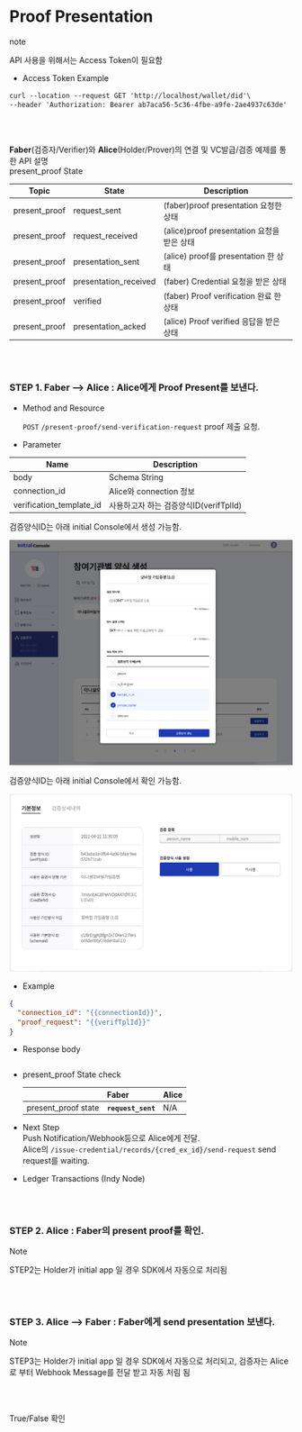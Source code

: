 Proof Presentation
================

<div class="admonition note">
<p class="admonition-title">note</p>
<p> API 사용을 위해서는 Access Token이 필요함 </p>
</div>

- Access Token Example
```
curl --location --request GET 'http://localhost/wallet/did'\
--header 'Authorization: Bearer ab7aca56-5c36-4fbe-a9fe-2ae4937c63de'
```

<br><br>

**Faber**(검증자/Verifier)와 **Alice**(Holder/Prover)의 연결 및 VC발급/검증 예제를 통한 API 설명
<br>
present_proof State

Topic | State | Description
--- | --- | ---
present_proof | request_sent | (faber)proof presentation 요청한 상태
present_proof | request_received | (alice)proof presentation 요청을 받은 상태
present_proof | presentation_sent | (alice) proof를 presentation 한 상태
present_proof | presentation_received | (faber) Credential 요청을 받은 상태 
present_proof | verified | (faber) Proof verification 완료 한 상태  
present_proof | presentation_acked | (alice) Proof verified 응답을 받은 상태 

<br><br>

### STEP 1. Faber --> Alice : Alice에게 Proof Present를 보낸다. 

* Method and Resource

    `POST` `/present-proof/send-verification-request` proof 제출 요청.  

* Parameter

 Name | Description 
 --- | --- 
 body | Schema String 
 connection_id | Alice와 connection 정보
 verification_template_id | 사용하고자 하는 검증양식ID(verifTplId) 
 
<p></p>

검증양식ID는 아래 initial Console에서 생성 가능함.

![webconsole 1](img/web_console_create_verification_templete_id.png)

검증양식ID는 아래 initial Console에서 확인 가능함.

![webconsole 1](img/web_console_verification_templete_id.png)

* Example


```json
{
  "connection_id": "{{connectionId}}",
  "proof_request": "{{verifTplId}}"
}
```

<p></p>
 
   * Response body
```json

```

<p></p>

* present_proof State check 

    |  | Faber | Alice |
    | --- | --- | --- |
    | present_proof state | **`request_sent`** | N/A |
<p></p>


* Next Step
<br> Push Notification/Webhook등으로 Alice에게 전달. 
<br> Alice의 `/issue-credential/records/{cred_ex_id}/send-request` send request를 waiting.
<p></p>

* Ledger Transactions (Indy Node)

    
<br><br>

### STEP 2. Alice : Faber의 present proof를 확인. 

<div class="admonition Note">
<p class="admonition-title">Note</p>
<p> STEP2는 Holder가 initial app 일 경우 SDK에서 자동으로 처리됨 </p>
</div>

<br><br>


### STEP 3. Alice --> Faber : Faber에게 send presentation 보낸다. 

<div class="admonition Note">
<p class="admonition-title">Note</p>
<p> STEP3는 Holder가 initial app 일 경우 SDK에서 자동으로 처리되고, 검증자는 Alice로 부터 Webhook Message를 전달 받고 자동 처림 됨 </p>
</div>

<br><br>

True/False 확인
